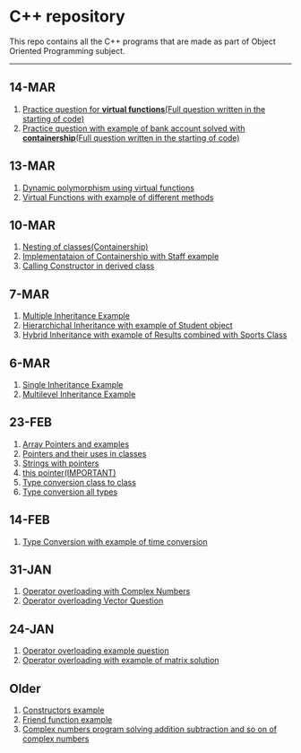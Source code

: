 # C++ repository

This repo contains all the C++ programs that are made as part of Object Oriented Programming subject.

______
14-MAR
------
  1. [Practice question for __virtual functions__(Full question written in the starting of code)](../master/ques1.cpp)
  1. [Practice question with example of bank account solved with __containership__(Full question written in the starting of code)](../master/ques2.cpp)

13-MAR
------
  1. [Dynamic polymorphism using virtual functions](../master/dynamicPolymorphism.cpp)
  1. [Virtual Functions with example of different methods](../master/virtualFuntionEx.cpp)

10-MAR
------
  1. [Nesting of classes(Containership)](../master/nestingClass.cpp)
  1. [Implementataion of Containership with Staff example](../master/implementingContainership.cpp)
  1. [Calling Constructor in derived class](../master/constructorDerived.cpp)

7-MAR
------
  1. [Multiple Inheritance Example](../master/multipleInheritance.cpp)
  1. [Hierarchichal Inheritance with example of Student object](../master/hierarchicalInheritance.cpp)
  1. [Hybrid Inheritance with example of Results combined with Sports Class](../master/hybridInheritance.cpp)

6-MAR
------
  1. [Single Inheritance Example](../master/singleInheritance.cpp)
  1. [Multilevel Inheritance Example](../master/inheritanceMultilevel.cpp)

23-FEB
------
  1. [Array Pointers and examples](../master/arrayPointers.cpp)
  1. [Pointers and their uses in classes](../master/pointersAndClasses.cpp)
  1. [Strings with pointers](../master/stringPointers.cpp)
  1. [this pointer(IMPORTANT)](../master/thisPointer.cpp)
  1. [Type conversion class to class](../master/typeConvertClassToClass.cpp)
  1. [Type conversion all types](../master/typeConversionEx1.cpp)

14-FEB
------
  1. [Type Conversion with example of time conversion](../master/typeConversion.cpp)

31-JAN
------
  1. [Operator overloading with Complex Numbers](../master/complexOperatorOverload.cpp)
  1. [Operator overloading Vector Question](../master/vectorOperatorOverload.cpp)

24-JAN
------
  1. [Operator overloading example question](../master/operatorOverload.cpp)
  1. [Operator overloading with example of matrix solution](../master/matrixOperatorOverloading.cpp)

Older
------
  1. [Constructors example](../master/constructors.cpp)
  1. [Friend function example](../master/friend.cpp)
  1. [Complex numbers program solving addition subtraction and so on of complex numbers](../master/complex.cpp)
